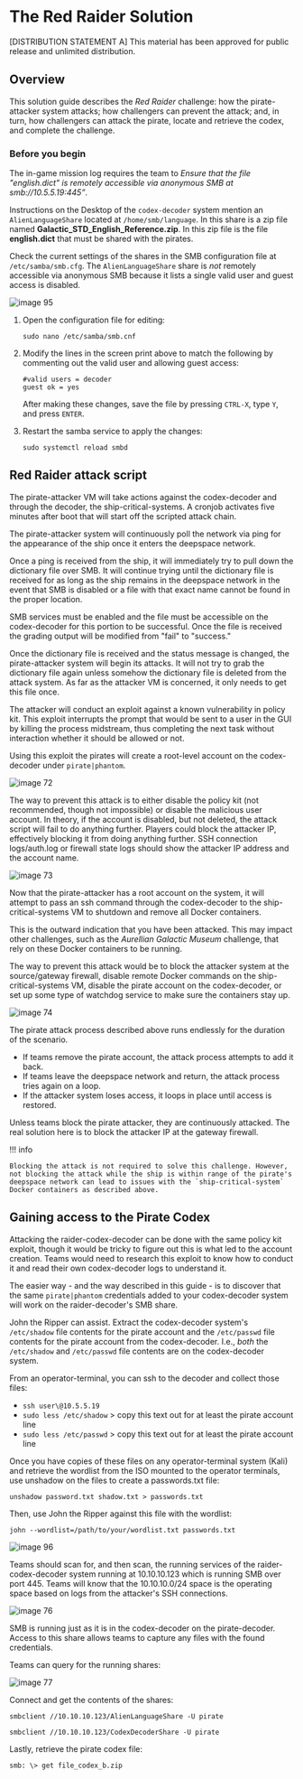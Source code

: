 # The Red Raider Solution

[DISTRIBUTION STATEMENT A] This material has been approved for public release and unlimited distribution.

## Overview

This solution guide describes the *Red Raider* challenge: how the pirate-attacker system attacks; how challengers can prevent the attack; and, in turn, how challengers can attack the pirate, locate and retrieve the codex, and complete the challenge.

### Before you begin

The in-game mission log requires the team to *Ensure that the file "english.dict" is remotely accessible via anonymous SMB at smb://10.5.5.19:445”*.

Instructions on the Desktop of the `codex-decoder` system mention an `AlienLanguageShare` located at `/home/smb/language`. In this share is a zip file named **Galactic_STD_English_Reference.zip**. In this zip file is the file **english.dict** that must be shared with the pirates.

Check the current settings of the shares in the SMB configuration file at `/etc/samba/smb.cfg`. The `AlienLanguageShare` share is *not* remotely accessible via anonymous SMB because it lists a single valid user and guest access is disabled.

![image 95](img/image95.png)

1. Open the configuration file for editing:	

	```
	sudo nano /etc/samba/smb.cnf
	```

2. Modify the lines in the screen print above to match the following by commenting out the valid user and allowing guest access:

	```
	#valid users = decoder
	guest ok = yes
	```
    
    After making these changes, save the file by pressing `CTRL-X`, type `Y`, and press `ENTER`.

3. Restart the samba service to apply the changes:

	```
	sudo systemctl reload smbd
	```

## Red Raider attack script

The pirate-attacker VM will take actions against the codex-decoder and through the decoder, the ship-critical-systems. A cronjob activates five minutes after boot that will start off the scripted attack chain.

The pirate-attacker system will continuously poll the network via ping for the appearance of the ship once it enters the deepspace network.

Once a ping is received from the ship, it will immediately try to pull down the dictionary file over SMB. It will continue trying until the dictionary file is received for as long as the ship remains in the deepspace network in the event that SMB is disabled or a file with that
exact name cannot be found in the proper location.

SMB services must be enabled and the file must be accessible on the codex-decoder for this portion to be successful. Once the file is received the grading output will be modified from "fail" to "success."

Once the dictionary file is received and the status message is changed, the pirate-attacker system will begin its attacks. It will not try to grab the dictionary file again unless somehow the dictionary file is deleted from the attack system. As far as the attacker VM is concerned, it only needs to get this file once.

The attacker will conduct an exploit against a known vulnerability in policy kit. This exploit interrupts the prompt that would be sent to a user in the GUI by killing the process midstream, thus completing the next task without interaction whether it should be allowed or not.

Using this exploit the pirates will create a root-level account on the codex-decoder under `pirate|phantom`.

![image 72](img/image72.png)

The way to prevent this attack is to either disable the policy kit (not recommended, though not impossible) or disable the malicious user account. In theory, if the account is disabled, but not deleted, the attack script will fail to do anything further. Players could block the attacker IP, effectively blocking it from doing anything further. SSH connection logs/auth.log or firewall state logs should show the attacker IP address and the account name.

![image 73](img/image73.png)

Now that the pirate-attacker has a root account on the system, it will attempt to pass an ssh command through the codex-decoder to the ship-critical-systems VM to shutdown and remove all Docker containers. 

This is the outward indication that you have been attacked. This may impact other challenges, such as the *Aurellian Galactic Museum* challenge, that rely on these Docker containers to be running.

The way to prevent this attack would be to block the attacker system at the source/gateway firewall, disable remote Docker commands on the ship-critical-systems VM, disable the pirate account on the codex-decoder, or set up some type of watchdog service to make sure the containers stay up.

![image 74](img/image74.png)

The pirate attack process described above runs endlessly for the duration of the scenario.

- If teams remove the pirate account, the attack process attempts to add it back.
- If teams leave the deepspace network and return, the attack process tries again on a loop.
- If the attacker system loses access, it loops in place until access is restored.

Unless teams block the pirate attacker, they are continuously attacked. The real solution here is to block the attacker IP at the gateway firewall.

!!! info

	Blocking the attack is not required to solve this challenge. However, not blocking the attack while the ship is within range of the pirate's deepspace network can lead to issues with the `ship-critical-system` Docker containers as described above.

## Gaining access to the Pirate Codex

Attacking the raider-codex-decoder can be done with the same policy kit exploit, though it would be tricky to figure out this is what led to the account creation. Teams would need to research this exploit to know how to conduct it and read their own codex-decoder logs to understand it.

The easier way - and the way described in this guide - is to discover that the same `pirate|phantom` credentials added to your codex-decoder system will work on the raider-decoder's SMB share.

John the Ripper can assist. Extract the codex-decoder system's `/etc/shadow` file contents for the pirate account and the `/etc/passwd` file contents for the pirate account from the codex-decoder. I.e., *both* the `/etc/shadow` and `/etc/passwd` file contents are on the codex-decoder system.

From an operator-terminal, you can ssh to the decoder and collect those files:

- `ssh user\@10.5.5.19`
- `sudo less /etc/shadow` > copy this text out for at least the pirate account line
- `sudo less /etc/passwd` > copy this text out for at least the pirate account line

Once you have copies of these files on any operator-terminal system (Kali) and retrieve the wordlist from the ISO mounted to the operator terminals, use unshadow on the files to create a passwords.txt file:

```
unshadow password.txt shadow.txt > passwords.txt
```

Then, use John the Ripper against this file with the wordlist:

```
john --wordlist=/path/to/your/wordlist.txt passwords.txt
```

![image 96](img/image96.png)

Teams should scan for, and then scan, the running services of the raider-codex-decoder system running at 10.10.10.123 which is running SMB over port 445. Teams will know that the 10.10.10.0/24 space is the operating space based on logs from the attacker's SSH connections.

![image 76](img/image76.png)

SMB is running just as it is in the codex-decoder on the pirate-decoder. Access to this share allows teams to capture any files with the found credentials.

Teams can query for the running shares:

![image 77](img/image77.png)

Connect and get the contents of the shares: 

```
smbclient //10.10.10.123/AlienLanguageShare -U pirate
```

```
smbclient //10.10.10.123/CodexDecoderShare -U pirate
```

Lastly, retrieve the pirate codex file:

```
smb: \> get file_codex_b.zip
```